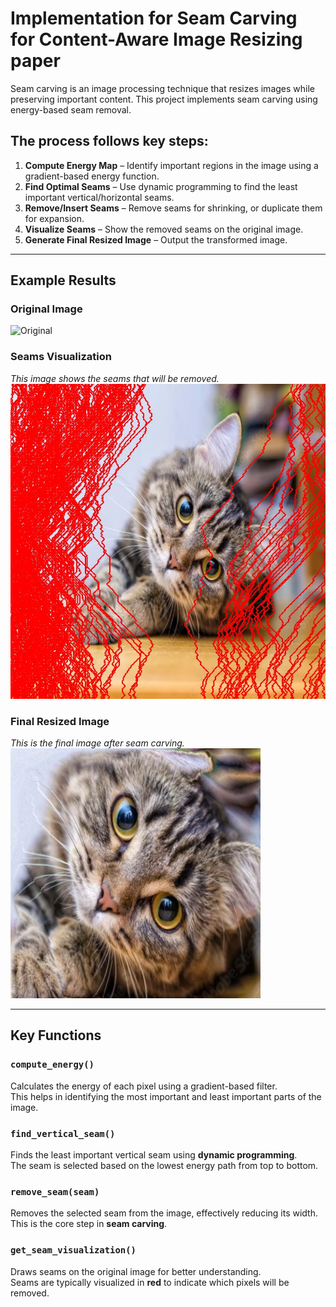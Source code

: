 # Implementation for Seam Carving for Content-Aware Image Resizing paper

Seam carving is an image processing technique that resizes images while preserving important content. This project implements seam carving using energy-based seam removal.

## The process follows key steps:

1. **Compute Energy Map** – Identify important regions in the image using a gradient-based energy function.
2. **Find Optimal Seams** – Use dynamic programming to find the least important vertical/horizontal seams.
3. **Remove/Insert Seams** – Remove seams for shrinking, or duplicate them for expansion.
4. **Visualize Seams** – Show the removed seams on the original image.
5. **Generate Final Resized Image** – Output the transformed image.

---

## Example Results

### **Original Image**
![Original](images/cat.jpg)

### **Seams Visualization**
_This image shows the seams that will be removed._
![Seams Visualization](images/seams_visual.jpg)

### **Final Resized Image**
_This is the final image after seam carving._
![Final Result](images/resized_result.jpg)

---

## Key Functions  

### `compute_energy()`
Calculates the energy of each pixel using a gradient-based filter.  
This helps in identifying the most important and least important parts of the image.

### `find_vertical_seam()`
Finds the least important vertical seam using **dynamic programming**.  
The seam is selected based on the lowest energy path from top to bottom.

### `remove_seam(seam)`
Removes the selected seam from the image, effectively reducing its width.  
This is the core step in **seam carving**.

### `get_seam_visualization()`
Draws seams on the original image for better understanding.  
Seams are typically visualized in **red** to indicate which pixels will be removed.

